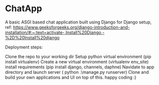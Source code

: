 # ChatApp
A basic ASGI based chat application built using Django for Django setup, ref: https://www.geeksforgeeks.org/django-introduction-and-installation/#:~:text=activate-,Install%20Django,-%2D%20Install%20django

Deployment steps:

Clone the repo to your working dir
Setup python virtual environment (pip install virtualenv)
Create a new virtual environment (virtualenv env_site)
install requirements (pip install django, channels, daphne)
Navidate to app directory and launch server ( python .\manage.py runserver)
Clone and build your own applications and UI on top of this. happy coding :)
